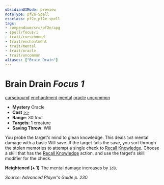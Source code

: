 ```yaml
---
obsidianUIMode: preview
noteType: pf2e-Spell
cssclass: pf2e,pf2e-spell
tags:
- compendium/src/pf2e/apg
- spell/focus/1
- trait/cursebound
- trait/enchantment
- trait/mental
- trait/oracle
- trait/uncommon
aliases: ["Brain Drain"]
---
```

# Brain Drain *Focus 1*   
[cursebound](rules/traits/cursebound-apg.md "Cursebound Spell Trait")  [enchantment](rules/traits/enchantment.md "Enchantment School Trait")  [mental](rules/traits/mental.md "Mental Effect Trait")  [oracle](rules/traits/oracle-apg.md "Oracle Class Trait")  [uncommon](rules/traits/uncommon.md "Uncommon Rarity Trait")  

- **Mystery** Oracle
- **Cast** [>>](rules/core-rulebook/chapter-9-playing-the-game.md#Actions "Two-Action") 
- **Range**: 30 foot
- **Targets**: 1 creature
- **Saving Throw**: Will

You probe the target's mind to glean knowledge. This deals `1d8` mental damage with a basic Will save. If the target fails the save, you sort through the stolen memories to attempt a single check to [Recall Knowledge](rules/actions/recall-knowledge.md). Choose a skill that has the [Recall Knowledge](rules/actions/recall-knowledge.md) action, and use the target's skill modifier for the check.

**Heightened (+ 1)** The mental damage increases by `1d8`.

*Source: Advanced Player's Guide p. 230*